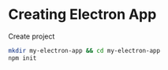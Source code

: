 # Creating Electron App

Create project
```bash
mkdir my-electron-app && cd my-electron-app
npm init
```
